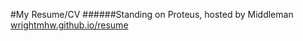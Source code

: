 #My Resume/CV
######Standing on Proteus, hosted by Middleman
[wrightmhw.github.io/resume](http://wrightmhw.github.io/resume)
